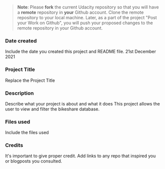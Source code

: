 >**Note**: Please **fork** the current Udacity repository so that you will have a **remote** repository in **your** Github account. Clone the remote repository to your local machine. Later, as a part of the project "Post your Work on Github", you will push your proposed changes to the remote repository in your Github account.

### Date created
Include the date you created this project and README file.
21st December 2021
### Project Title
Replace the Project Title

### Description
Describe what your project is about and what it does
This project allows the user to view and filter the bikeshare database.
### Files used
Include the files used

### Credits
It's important to give proper credit. Add links to any repo that inspired you or blogposts you consulted.
